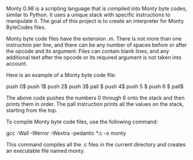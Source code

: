 Monty 0.98 is a scripting language that is compiled into Monty byte codes, similar to Python. It uses a unique stack with specific instructions to manipulate it. The goal of this project is to create an interpreter for Monty ByteCodes files.

Monty byte code files have the extension .m. There is not more than one instruction per line, and there can be any number of spaces before or after the opcode and its argument. Files can contain blank lines, and any additional text after the opcode or its required argument is not taken into account.

Here is an example of a Monty byte code file:

push 0$
push 1$
push 2$
  push 3$
                   pall    $
push 4$
    push 5    $
      push    6        $
pall$

The above code pushes the numbers 0 through 6 onto the stack and then prints them in order. The pall instruction prints all the values on the stack, starting from the top.

To compile Monty byte code files, use the following command:

gcc -Wall -Werror -Wextra -pedantic *.c -o monty

This command compiles all the .c files in the current directory and creates an executable file named monty.
